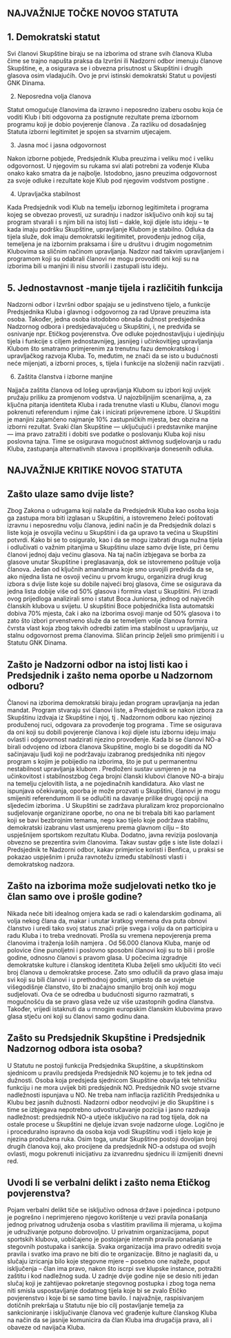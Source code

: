 ## NAJVAŽNIJE TOČKE NOVOG STATUTA

## 1. Demokratski statut

Svi članovi Skupštine biraju se na izborima od strane svih članova Kluba čime se trajno napušta praksa da Izvršni ili Nadzorni odbor imenuju članove Skupštine, e, a osigurava se i obvezna prisutnost u Skupštini i drugih glasova osim vladajućih. Ovo je prvi istinski demokratski Statut u povijesti GNK Dinama.

2. Neposredna volja članova

Statut omogućuje članovima da izravno i neposredno izaberu osobu koja će voditi Klub i biti odgovorna za postignute rezultate prema izbornom programu koji je dobio povjerenje članova . Za razliku od dosadašnjeg Statuta izborni legitimitet je spojen sa stvarnim utjecajem.

3. Jasna moć i jasna odgovornost

Nakon izborne pobjede, Predsjednik Kluba preuzima i veliku moć i veliku odgovornost. U njegovim su rukama svi alati potrebni za vođenje Kluba onako kako smatra da je najbolje. Istodobno, jasno preuzima odgovornost za svoje odluke i rezultate koje Klub pod njegovim vodstvom postigne .

4. Upravljačka stabilnost

Kada Predsjednik vodi Klub na temelju izbornog legitimiteta i programa kojeg se obvezao provesti, uz suradnju i nadzor isključivo onih koji su taj program stvarali i s njim bili na istoj listi – dakle, koji dijele istu ideju – te kada imaju podršku Skupštine, upravljanje Klubom je stabilno. Odluka da tijela služe, dok imaju demokratski legitimitet, provođenju jednog cilja, temeljena je na izbornim praksama i šire u društvu i drugim nogometnim Klubovima sa sličnim načinom upravljanja. Nadzor nad takvim upravljanjem i programom koji su odabrali članovi ne mogu provoditi oni koji su na izborima bili u manjini ili nisu stvorili i zastupali istu ideju.

## 5. Jednostavnost -manje tijela i različitih funkcija

Nadzorni odbor i Izvršni odbor spajaju se u jedinstveno tijelo, a funkcije Predsjednika Kluba i glavnog i odgovornog za rad Uprave preuzima ista osoba. Također, jedna osoba istodobno obnaša dužnost predsjednika Nadzornog odbora i predsjedavajućeg u Skupštini, i, ne predviđa se osnivanje npr. Etičkog povjerenstva. Ove odluke pojednostavljuju i ujedinjuju tijela i funkcije s ciljem jednostavnijeg, jasnijeg i učinkovitijeg upravljanja Klubom što smatramo primjerenim za trenutnu fazu demokratskog i upravljačkog razvoja Kluba. To, međutim, ne znači da se isto u budućnosti neće mijenjati, a izborni proces, s, tijela i funkcije na složeniji način razvijati .

6. Zaštita članstva i izborne manjine

Najjača zaštita članova od lošeg upravljanja Klubom su izbori koji uvijek pružaju priliku za promjenom vodstva. U najozbiljnijim scenarijima, a, za ključna pitanja identiteta Kluba i rada trenutne vlasti u Klubu, članovi mogu pokrenuti referendum i njime čak i inicirati prijevremene izbore. U Skupštini je manjini zajamčeno najmanje 10% zastupničkih mjesta, bez obzira na izborni rezultat. Svaki član Skupštine — uključujući i predstavnike manjine — ima pravo zatražiti i dobiti sve podatke o poslovanju Kluba koji nisu poslovna tajna. Time se osigurava mogućnost aktivnog sudjelovanja u radu Kluba, zastupanja alternativnih stavova i propitkivanja donesenih odluka.

## NAJVAŽNIJE KRITIKE NOVOG STATUTA

## Zašto ulaze samo dvije liste?

Zbog Zakona o udrugama koji nalaže da Predsjednik Kluba kao osoba koja ga zastupa mora biti izglasan u Skupštini, a istovremeno želeći poštovati izravnu i neposrednu volju članova, jedini način je da Predsjednik dolazi s liste koja je osvojila većinu u Skupštini i da ga upravo ta većina u Skupštini potvrdi. Kako bi se to osiguralo, kao i da se mogu izabrati druga nužna tijela i odlučivati o važnim pitanjima u Skupštinu ulaze samo dvije liste, pri čemu članovi jednoj daju većinu glasova. Na taj način izbjegava se borba za glasove unutar Skupštine i preglasavanja, dok se istovremeno poštuje volja članova. Jedan od ključnih amandmana koje smo usvojili predviđa da se, ako nijedna lista ne osvoji većinu u prvom krugu, organizira drugi krug izbora s dvije liste koje su dobile najveći broj glasova, čime se osigurava da jedna lista dobije više od 50% glasova i formira vlast u Skupštini. Pri izradi ovog prijedloga analizirali smo i statut Boca Juniorsa, jednog od najvećih članskih klubova u svijetu. U skupštini Boce pobjednička lista automatski dobiva 70% mjesta, čak i ako na izborima osvoji manje od 50% glasova i to zato što izbori prvenstveno služe da se temeljem volje članova formira čvrsta vlast koja zbog takvih odredbi zatim ima stabilnost u upravljanju, uz stalnu odgovornost prema članovima. Sličan princip željeli smo primijeniti i u Statutu GNK Dinama.

## Zašto je Nadzorni odbor na istoj listi kao i Predsjednik i zašto nema oporbe u Nadzornom odboru?

Članovi na izborima demokratski biraju jedan program upravljanja na jedan mandat. Program stvaraju svi članovi liste, a Predsjednik se nakon izbora za Skupštinu izdvaja iz Skupštine i njoj, tj . Nadzornom odboru kao njezinoj produženoj ruci, odgovara za provođenje tog programa . Time se osigurava da oni koji su dobili povjerenje članova i koji dijele istu izbornu ideju imaju ovlasti i odgovornost nadzirati njezino provođenje. Kada bi se članovi NO-a birali odvojeno od izbora članova Skupštine, moglo bi se dogoditi da NO sačinjavaju ljudi koji ne podržavaju izabranog predsjednika niti njegov program s kojim je pobijedio na izborima, što je put u permanentnu nestabilnost upravljanja klubom . Predloženi sustav usmjeren je na učinkovitost i stabilnostzbog čega brojni članski klubovi članove NO-a biraju na temelju cjelovitih lista, a ne pojedinačnih kandidatura. Ako vlast ne ispunjava očekivanja, oporba je može prozvati u Skupštini, članovi je mogu smijeniti referendumom ili se odlučiti na davanje prilike drugoj opciji na sljedećim izborima . U Skupštini se zadržava pluralizam kroz proporcionalno sudjelovanje organizirane oporbe, no ona ne bi trebala biti kao parlament koji se bavi bezbrojnim temama, nego kao tijelo koje podržava stabilnu, demokratski izabranu vlast usmjerenu prema glavnom cilju – što uspješnijem sportskom rezultatu Kluba. Dodatno, javna revizija poslovanja obvezno se prezentira svim članovima. Takav sustav gdje s iste liste dolazi i Predsjednik te Nadzorni odbor, kakav primjerice koristi i Benfica, u praksi se pokazao uspješnim i pruža ravnotežu između stabilnosti vlasti i demokratskog nadzora.

## Zašto na izborima može sudjelovati netko tko je član samo ove i prošle godine?

Nikada neće biti idealnog omjera kada se radi o kalendarskim godinama, ali volja nekog člana da, makar i unutar kratkog vremena dva puta obnovi članstvo i uredi tako svoj status znači prije svega i volju da on participira u radu Kluba i to treba vrednovati. Prošla su vremena nepovjerenja prema članovima i traženja loših namjera . Od 56.000 članova Kluba, manje od polovice čine punoljetni i poslovno sposobni članovi koji su to bili i prošle godine, odnosno članovi s pravom glasa. U počecima izgradnje demokratske kulture i članskog identiteta Kluba željeli smo uključiti što veći broj članova u demokratske procese. Zato smo odlučili da pravo glasa imaju svi koji su bili članovi i u prethodnoj godini, umjesto da se uvjetuje višegodišnje članstvo, što bi značajno smanjilo broj onih koji mogu sudjelovati. Ova će se odredba u budućnosti sigurno razmatrati, s mogućnošću da se pravo glasa veže uz više uzastopnih godina članstva. Također, vrijedi istaknuti da u mnogim europskim članskim klubovima pravo glasa stječu oni koji su članovi samo godinu dana.

## Zašto su Predsjednik Skupštine i Predsjednik Nadzornog odbora ista osoba?

U Statutu ne postoji funkcija Predsjednika Skupštine, a skupštinskom sjednicom u pravilu predsjeda Predsjednik NO kojemu je to tek jedna od dužnosti. Osoba koja predsjeda sjednicom Skupštine obavlja tek tehničku funkciju i ne mora uvijek biti predsjednik NO. Predsjednik NO svoje stvarne nadležnosti ispunjava u NO. Ne treba nam inflacija različitih Predsjednika u Klubu bez jasnih dužnosti. Nadzorni odbor neodvojivi je dio Skupštine i s time se izbjegava nepotrebno udvostručavanje pozicija i jasno razdvaja nadležnost: predsjednik NO-a utječe isključivo na rad tog tijela, dok na ostale procese u Skupštini ne djeluje izvan svoje nadzorne uloge. Logično je i proceduralno ispravno da osoba koja vodi Skupštinu vodi i tijelo koje je njezina produžena ruka. Osim toga, unutar Skupštine postoji dovoljan broj drugih članova koji, ako procijene da predsjednik NO-a odstupa od svojih ovlasti, mogu pokrenuti inicijativu za izvanrednu sjednicu ili izmijeniti dnevni red.

## Uvodi li se verbalni delikt i zašto nema Etičkog povjerenstva?

Pojam verbalni delikt tiče se isključivo odnosa države i pojedinca i potpuno je pogrešno i neprimjereno njegovo korištenje u vezi pravila ponašanja jednog privatnog udruženja osoba s vlastitim pravilima ili mjerama, u kojima je udruživanje potpuno dobrovoljno. U privatnim organizacijama, poput sportskih klubova, uobičajeno je postojanje internih pravila ponašanja te stegovnih postupaka i sankcija. Svaka organizacija ima pravo odrediti svoja pravila i svatko ima pravo ne biti dio te organizacije. Bitno je naglasiti da, u slučaju izricanja bilo koje stegovne mjere – posebno one najteže, poput isključenja – član ima pravo, nakon što iscrpi sve klupske instance, potražiti zaštitu i kod nadležnog suda. U zadnje dvije godine nije se desio niti jedan slučaj koji je zahtijevao pokretanje stegovnog postupka i zbog toga nema niti smisla uspostavljanje dodatnog tijela koje bi se zvalo Etičko povjerenstvo i koje bi se samo time bavilo. I najvažnije, raspisivanjem dotičnih prekršaja u Statutu nije bio cilj postavljanje temelja za sankcioniranje i isključivanje članova već građenje kulture članskog Kluba na način da se jasnije komunicira da član Kluba ima drugačija prava, ali i obaveze od navijača Kluba.